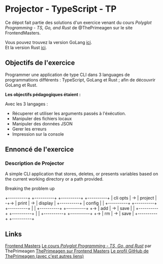 # Projector - TypeScript - TP

Ce dépot fait partie des solutions d'un exercice venant du cours *Polyglot Programming - TS, Go, and Rust* de @ThePrimeagen sur le site FrontendMasters.

Vous pouvez trouvez la version GoLang [ici](https://github.com/lpreaux/projector-go).  
Et la version Rust [ici](https://github.com/lpreaux/projector-rust).

## Objectifs de l'exercice

Programmer une application de type CLI dans 3 languages de programmations différents : TypeScript, GoLang et Rust ; afin de découvrir GoLang et Rust.

**Les objectifs pédagogiques étaient :**

Avec les 3 langages :

- Récuperer et utiliser les arguments passés à l'éxécution.
- Manipuler des fichiers locaux
- Manipuler des données JSON
- Gerer les erreurs
- Impression sur la console

## Ennoncé de l'exercice

### Description de Projector

A simple CLI application that stores, deletes, or presents variables based on the current working directory or a path provided.

Breaking the problem up

   +----------+    +----------+      +----------+    +----------+
   | cli opts | -> | project  | -+-> |  print   | -> | display  |
   +----------+    |  config  |  |   +----------+    +----------+
                   +----------+  |
                                 |   +----------+    +----------+
                                 +-> |   add    | -> |   save   |
                                 |   +----------+    +----------+
                                 |
                                 |   +----------+    +----------+
                                 +-> |    rm    | -> |   save   |
                                     +----------+    +----------+



## Links

[Frontend Masters](https://frontendmasters.com/)
[Le cours *Polyglot Programming - TS, Go, and Rust*](https://frontendmasters.com/courses/typescript-go-rust/) par ThePrimeagen
[ThePrimeagen sur Frontend Masters](https://frontendmasters.com/teachers/the-primeagen/)
[Le profil GitHub de ThePrimeagen (avec c'est autres liens)](https://github.com/ThePrimeagen)

